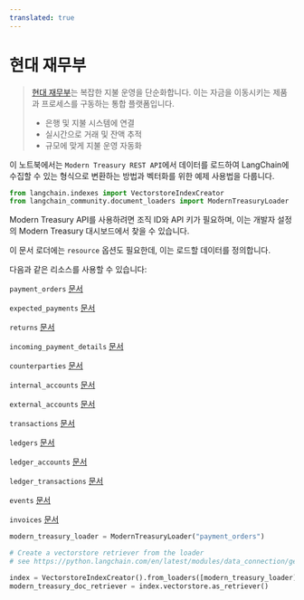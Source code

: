 ```yaml
---
translated: true
---
```


# 현대 재무부

>[현대 재무부](https://www.moderntreasury.com/)는 복잡한 지불 운영을 단순화합니다. 이는 자금을 이동시키는 제품과 프로세스를 구동하는 통합 플랫폼입니다.
>- 은행 및 지불 시스템에 연결
>- 실시간으로 거래 및 잔액 추적
>- 규모에 맞게 지불 운영 자동화

이 노트북에서는 `Modern Treasury REST API`에서 데이터를 로드하여 LangChain에 수집할 수 있는 형식으로 변환하는 방법과 벡터화를 위한 예제 사용법을 다룹니다.

```python
from langchain.indexes import VectorstoreIndexCreator
from langchain_community.document_loaders import ModernTreasuryLoader
```

Modern Treasury API를 사용하려면 조직 ID와 API 키가 필요하며, 이는 개발자 설정의 Modern Treasury 대시보드에서 찾을 수 있습니다.

이 문서 로더에는 `resource` 옵션도 필요한데, 이는 로드할 데이터를 정의합니다.

다음과 같은 리소스를 사용할 수 있습니다:

`payment_orders` [문서](https://docs.moderntreasury.com/reference/payment-order-object)

`expected_payments` [문서](https://docs.moderntreasury.com/reference/expected-payment-object)

`returns` [문서](https://docs.moderntreasury.com/reference/return-object)

`incoming_payment_details` [문서](https://docs.moderntreasury.com/reference/incoming-payment-detail-object)

`counterparties` [문서](https://docs.moderntreasury.com/reference/counterparty-object)

`internal_accounts` [문서](https://docs.moderntreasury.com/reference/internal-account-object)

`external_accounts` [문서](https://docs.moderntreasury.com/reference/external-account-object)

`transactions` [문서](https://docs.moderntreasury.com/reference/transaction-object)

`ledgers` [문서](https://docs.moderntreasury.com/reference/ledger-object)

`ledger_accounts` [문서](https://docs.moderntreasury.com/reference/ledger-account-object)

`ledger_transactions` [문서](https://docs.moderntreasury.com/reference/ledger-transaction-object)

`events` [문서](https://docs.moderntreasury.com/reference/events)

`invoices` [문서](https://docs.moderntreasury.com/reference/invoices)

```python
modern_treasury_loader = ModernTreasuryLoader("payment_orders")
```

```python
# Create a vectorstore retriever from the loader
# see https://python.langchain.com/en/latest/modules/data_connection/getting_started.html for more details

index = VectorstoreIndexCreator().from_loaders([modern_treasury_loader])
modern_treasury_doc_retriever = index.vectorstore.as_retriever()
```
